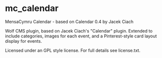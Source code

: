 # mc_calendar
MensaCymru Calendar - based on Calendar 0.4 by Jacek Ciach

Wolf CMS plugin, based on Jacek Ciach's "Calendar" plugin. 
Extended to include categories, images for each event, and a Pinterest-style card layout display for events.

Licensed under an GPL style license. For full details see license.txt.
